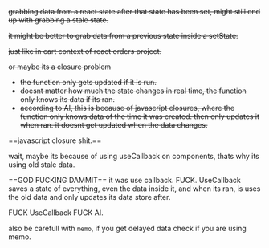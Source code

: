 ~~grabbing data from a react state after that state has been set, might still end up with grabbing a stale state.~~

~~it might be better to grab data from a previous state inside a setState.~~ 

~~just like in cart context of react orders project.~~


~~or maybe its a closure problem~~
- ~~the function only gets updated if it is run.~~
- ~~doesnt matter how much the state changes in real time, the function only knows its data if its ran.~~
- ~~according to AI, this is because of javascript closures, where the function only knows data of the time it was created. then only updates it when ran. it doesnt get updated when the data changes.~~

==javascript closure shit.==

wait, maybe its because of using useCallback on components, thats why its using old stale data.

==GOD FUCKING DAMMIT==
it was use callback. FUCK.
UseCallback saves a state of everything, even the data inside it, and when its ran, is uses the old data and only updates its data store after.

FUCK UseCallback FUCK AI.

also be carefull with `memo`, if you get delayed data check if you are using memo.